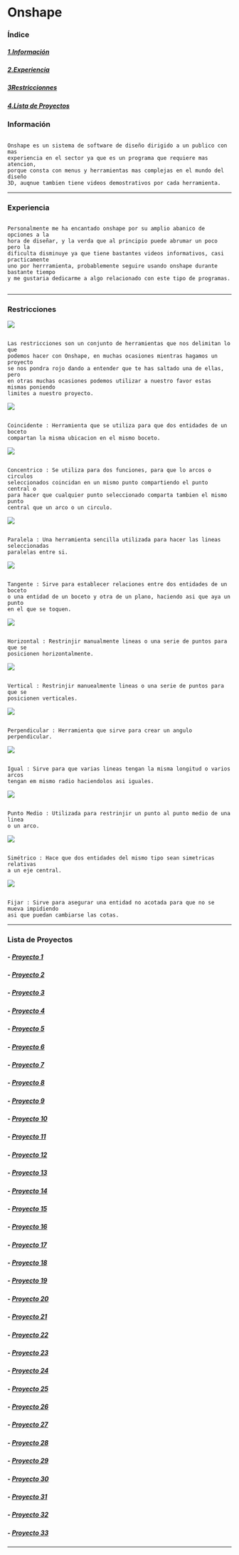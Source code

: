 # Onshape

### Índice

##### [1.Información](https://github.com/Baultek/3D/blob/main/Onshape.md#informaci%C3%B3n)

##### [2.Experiencia](https://github.com/Baultek/3D/blob/main/Onshape.md#experiencia)

##### [3Restriccionnes](https://github.com/Baultek/3D/blob/main/Onshape.md#restricciones)

##### [4.Lista de Proyectos](https://github.com/Baultek/3D/blob/main/Onshape.md#lista-de-proyectos)

### Información

```

Onshape es un sistema de software de diseño dirigido a un publico con mas
experiencia en el sector ya que es un programa que requiere mas atencion,
porque consta con menus y herramientas mas complejas en el mundo del diseño
3D, auqnue tambien tiene videos demostrativos por cada herramienta.

```
 
---

### Experiencia

```

Personalmente me ha encantado onshape por su amplio abanico de opciones a la
hora de diseñar, y la verda que al principio puede abrumar un poco pero la
dificulta disminuye ya que tiene bastantes videos informativos, casi practicamente
uno por herrramienta, probablemente seguire usando onshape durante bastante tiempo
y me gustaria dedicarme a algo relacionado con este tipo de programas.


```

---

### Restricciones

![](https://github.com/Baultek/3D/blob/main/Imagenes%203D/Restricciones.png?raw=true)

```

Las restricciones son un conjunto de herramientas que nos delimitan lo que
podemos hacer con Onshape, en muchas ocasiones mientras hagamos un proyecto
se nos pondra rojo dando a entender que te has saltado una de ellas, pero
en otras muchas ocasiones podemos utilizar a nuestro favor estas mismas poniendo
limites a nuestro proyecto.

```

![](https://github.com/Baultek/3D/blob/main/Imagenes%203D/Coincidente%201.png?raw=true)

```

Coincidente : Herramienta que se utiliza para que dos entidades de un boceto
compartan la misma ubicacion en el mismo boceto.

```

![](https://github.com/Baultek/3D/blob/main/Imagenes%203D/concentrico%202.png?raw=true)

```

Concentrico : Se utiliza para dos funciones, para que lo arcos o circulos
seleccionados coincidan en un mismo punto compartiendo el punto central o
para hacer que cualquier punto seleccionado comparta tambien el mismo punto
central que un arco o un circulo.

```

![](https://github.com/Baultek/3D/blob/main/Imagenes%203D/paralela%203.png?raw=true)

```

Paralela : Una herramienta sencilla utilizada para hacer las lineas seleccionadas
paralelas entre si.

```

![](https://github.com/Baultek/3D/blob/main/Imagenes%203D/tangente%204.png?raw=true)

```

Tangente : Sirve para establecer relaciones entre dos entidades de un boceto
o una entidad de un boceto y otra de un plano, haciendo asi que aya un punto
en el que se toquen.

```

![](https://github.com/Baultek/3D/blob/main/Imagenes%203D/horizontal%205.png?raw=true)

```

Horizontal : Restrinjir manualmente lineas o una serie de puntos para que se
posicionen horizontalmente.

```

![](https://github.com/Baultek/3D/blob/main/Imagenes%203D/Vertical%206.png?raw=true)

```

Vertical : Restrinjir manuealmente lineas o una serie de puntos para que se
posicionen verticales.

```

![](https://github.com/Baultek/3D/blob/main/Imagenes%203D/perpendicular%207.png?raw=true)

```

Perpendicular : Herramienta que sirve para crear un angulo perpendicular.

```

![](https://github.com/Baultek/3D/blob/main/Imagenes%203D/igual%208.png?raw=true)

```

Igual : Sirve para que varias lineas tengan la misma longitud o varios arcos
tengan em mismo radio haciendolos asi iguales.

```

![](https://github.com/Baultek/3D/blob/main/Imagenes%203D/Punto%20Medio%209.png?raw=true)

```

Punto Medio : Utilizada para restrinjir un punto al punto medio de una linea
o un arco.

```

![](https://github.com/Baultek/3D/blob/main/Imagenes%203D/simetrico%2010.png?raw=true)

```

Simétrico : Hace que dos entidades del mismo tipo sean simetricas relativas
a un eje central.

```

![](https://github.com/Baultek/3D/blob/main/Imagenes%203D/Fijar%2011.png?raw=true)

```

Fijar : Sirve para asegurar una entidad no acotada para que no se mueva impidiendo
asi que puedan cambiarse las cotas.

```

---

### Lista de Proyectos

##### - [Proyecto 1](https://cad.onshape.com/documents/c2462b535728cea8724cc3ac/w/f5e3070fbd807c68b1aebce3/e/b38e9313b6d47a8768e20485)

##### - [Proyecto 2](https://cad.onshape.com/documents/f68fa6dbf2516451887ef612/w/d246c796719f708e9ac259c7/e/e8ce4fb1066b776ca2ee95f8)

##### - [Proyecto 3](https://cad.onshape.com/documents/8ba69a5de7f8e8bf31e5f427/w/f0b63a0672f2bb2765311926/e/135e4dbabc7f4c900a41d8c7)

##### - [Proyecto 4](https://cad.onshape.com/documents/8ba69a5de7f8e8bf31e5f427/w/f0b63a0672f2bb2765311926/e/135e4dbabc7f4c900a41d8c7)

##### - [Proyecto 5](https://cad.onshape.com/documents/8ba69a5de7f8e8bf31e5f427/w/f0b63a0672f2bb2765311926/e/135e4dbabc7f4c900a41d8c7)

##### - [Proyecto 6](https://cad.onshape.com/documents/8ba69a5de7f8e8bf31e5f427/w/f0b63a0672f2bb2765311926/e/135e4dbabc7f4c900a41d8c7)

##### - [Proyecto 7](https://cad.onshape.com/documents/8ba69a5de7f8e8bf31e5f427/w/f0b63a0672f2bb2765311926/e/135e4dbabc7f4c900a41d8c7)

##### - [Proyecto 8](https://cad.onshape.com/documents/8ba69a5de7f8e8bf31e5f427/w/f0b63a0672f2bb2765311926/e/135e4dbabc7f4c900a41d8c7)

##### - [Proyecto 9](https://cad.onshape.com/documents/8ba69a5de7f8e8bf31e5f427/w/f0b63a0672f2bb2765311926/e/135e4dbabc7f4c900a41d8c7)

##### - [Proyecto 10](https://cad.onshape.com/documents/8ba69a5de7f8e8bf31e5f427/w/f0b63a0672f2bb2765311926/e/135e4dbabc7f4c900a41d8c7)

##### - [Proyecto 11](https://cad.onshape.com/documents/8ba69a5de7f8e8bf31e5f427/w/f0b63a0672f2bb2765311926/e/135e4dbabc7f4c900a41d8c7)

##### - [Proyecto 12](https://cad.onshape.com/documents/8ba69a5de7f8e8bf31e5f427/w/f0b63a0672f2bb2765311926/e/135e4dbabc7f4c900a41d8c7)

##### - [Proyecto 13](https://cad.onshape.com/documents/bc70c35242ec30b1741ac304/w/f9496823cf8f37805fb75491/e/ce76305fc3b4094a98b02ef5)

##### - [Proyecto 14](https://cad.onshape.com/documents/8ba69a5de7f8e8bf31e5f427/w/f0b63a0672f2bb2765311926/e/135e4dbabc7f4c900a41d8c7)

##### - [Proyecto 15](https://cad.onshape.com/documents/8ba69a5de7f8e8bf31e5f427/w/f0b63a0672f2bb2765311926/e/135e4dbabc7f4c900a41d8c7)

##### - [Proyecto 16](https://cad.onshape.com/documents/8ba69a5de7f8e8bf31e5f427/w/f0b63a0672f2bb2765311926/e/135e4dbabc7f4c900a41d8c7)

##### - [Proyecto 17](https://cad.onshape.com/documents/8ba69a5de7f8e8bf31e5f427/w/f0b63a0672f2bb2765311926/e/135e4dbabc7f4c900a41d8c7)

##### - [Proyecto 18](https://cad.onshape.com/documents/8ba69a5de7f8e8bf31e5f427/w/f0b63a0672f2bb2765311926/e/135e4dbabc7f4c900a41d8c7)

##### - [Proyecto 19](https://cad.onshape.com/documents/8ba69a5de7f8e8bf31e5f427/w/f0b63a0672f2bb2765311926/e/135e4dbabc7f4c900a41d8c7)

##### - [Proyecto 20](https://cad.onshape.com/documents/8ba69a5de7f8e8bf31e5f427/w/f0b63a0672f2bb2765311926/e/135e4dbabc7f4c900a41d8c7)

##### - [Proyecto 21](https://cad.onshape.com/documents/8ba69a5de7f8e8bf31e5f427/w/f0b63a0672f2bb2765311926/e/135e4dbabc7f4c900a41d8c7)

##### - [Proyecto 22](https://cad.onshape.com/documents/8ba69a5de7f8e8bf31e5f427/w/f0b63a0672f2bb2765311926/e/135e4dbabc7f4c900a41d8c7)

##### - [Proyecto 23](https://cad.onshape.com/documents/8ba69a5de7f8e8bf31e5f427/w/f0b63a0672f2bb2765311926/e/135e4dbabc7f4c900a41d8c7)

##### - [Proyecto 24](https://cad.onshape.com/documents/8ba69a5de7f8e8bf31e5f427/w/f0b63a0672f2bb2765311926/e/135e4dbabc7f4c900a41d8c7)

##### - [Proyecto 25](https://cad.onshape.com/documents/8ba69a5de7f8e8bf31e5f427/w/f0b63a0672f2bb2765311926/e/135e4dbabc7f4c900a41d8c7)

##### - [Proyecto 26](https://cad.onshape.com/documents/8ba69a5de7f8e8bf31e5f427/w/f0b63a0672f2bb2765311926/e/135e4dbabc7f4c900a41d8c7)

##### - [Proyecto 27](https://cad.onshape.com/documents/8ba69a5de7f8e8bf31e5f427/w/f0b63a0672f2bb2765311926/e/135e4dbabc7f4c900a41d8c7)

##### - [Proyecto 28](https://cad.onshape.com/documents/8ba69a5de7f8e8bf31e5f427/w/f0b63a0672f2bb2765311926/e/135e4dbabc7f4c900a41d8c7)

##### - [Proyecto 29](https://cad.onshape.com/documents/8ba69a5de7f8e8bf31e5f427/w/f0b63a0672f2bb2765311926/e/135e4dbabc7f4c900a41d8c7)

##### - [Proyecto 30](https://cad.onshape.com/documents/8ba69a5de7f8e8bf31e5f427/w/f0b63a0672f2bb2765311926/e/135e4dbabc7f4c900a41d8c7)

##### - [Proyecto 31](https://cad.onshape.com/documents/8ba69a5de7f8e8bf31e5f427/w/f0b63a0672f2bb2765311926/e/135e4dbabc7f4c900a41d8c7)

##### - [Proyecto 32]()

##### - [Proyecto 33]()

---
